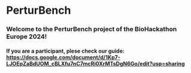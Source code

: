 # PerturBench
### Welcome to the PerturBench project of the BioHackathon Europe 2024!

#### If you are a participant, plese check our guide: https://docs.google.com/document/d/1Kp7-LJOEpZaBdUOM_cBLXfu7nC7mcRi0XrMTsDgN6Go/edit?usp=sharing